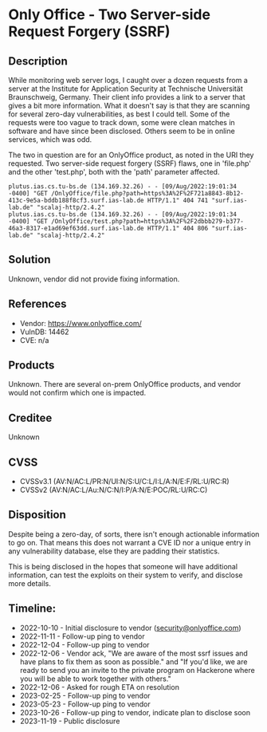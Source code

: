 # Only Office - Two Server-side Request Forgery (SSRF)

## Description
While monitoring web server logs, I caught over a dozen requests from a server at the Institute for Application Security at Technische Universität Braunschweig, Germany. Their client info provides a link to a server that gives a bit more information. What it doesn't say is that they are scanning for several zero-day vulnerabilities, as best I could tell. Some of the requests were too vague to track down, some were clean matches in software and have since been disclosed. Others seem to be in online services, which was odd.

The two in question are for an OnlyOffice product, as noted in the URI they requested. Two server-side request forgery (SSRF) flaws, one in 'file.php' and the other 'test.php', both with the 'path' parameter affected.
```
plutus.ias.cs.tu-bs.de (134.169.32.26) - - [09/Aug/2022:19:01:34 -0400] "GET /OnlyOffice/file.php?path=https%3A%2F%2F721a8843-8b12-413c-9e5a-bddb188f8cf3.surf.ias-lab.de HTTP/1.1" 404 741 "surf.ias-lab.de" "scalaj-http/2.4.2"
plutus.ias.cs.tu-bs.de (134.169.32.26) - - [09/Aug/2022:19:01:34 -0400] "GET /OnlyOffice/test.php?path=https%3A%2F%2F2dbbb279-b377-46a3-8317-e1ad69ef63dd.surf.ias-lab.de HTTP/1.1" 404 806 "surf.ias-lab.de" "scalaj-http/2.4.2"
```

## Solution
Unknown, vendor did not provide fixing information.

## References
* Vendor: https://www.onlyoffice.com/
* VulnDB: 14462 
* CVE: n/a

## Products
Unknown. There are several on-prem OnlyOffice products, and vendor would not confirm which one is impacted.

## Creditee
Unknown

## CVSS
* CVSSv3.1 (AV:N/AC:L/PR:N/UI:N/S:U/C:L/I:L/A:N/E:F/RL:U/RC:R)
* CVSSv2 (AV:N/AC:L/Au:N/C:N/I:P/A:N/E:POC/RL:U/RC:C)

## Disposition
Despite being a zero-day, of sorts, there isn't enough actionable information to go on. That means this does not warrant a CVE ID nor a unique entry in any vulnerability database, else they are padding their statistics.

This is being disclosed in the hopes that someone will have additional information, can test the exploits on their system to verify, and disclose more details.

## Timeline:
* 2022-10-10 - Initial disclosure to vendor (security@onlyoffice.com)
* 2022-11-11 - Follow-up ping to vendor
* 2022-12-04 - Follow-up ping to vendor
* 2022-12-06 - Vendor ack, "We are aware of the most ssrf issues and have plans to fix them as soon as possible." and "If you'd like, we are ready to send you an invite to the private program on Hackerone where you will be able to work together with others."
* 2022-12-06 - Asked for rough ETA on resolution
* 2023-02-25 - Follow-up ping to vendor
* 2023-05-23 - Follow-up ping to vendor
* 2023-10-26 - Follow-up ping to vendor, indicate plan to disclose soon
* 2023-11-19 - Public disclosure
